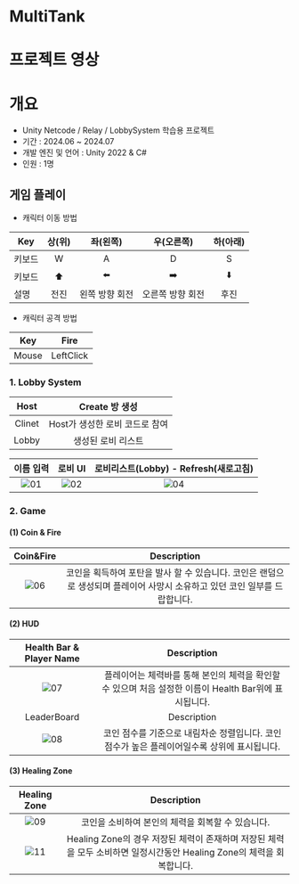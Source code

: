 # MultiTank
 
# 프로젝트 영상



# 개요
- Unity Netcode / Relay / LobbySystem 학습용 프로젝트
- 기간 : 2024.06 ~ 2024.07
- 개발 엔진 및 언어 : Unity 2022 & C#
- 인원 : 1명


##  게임 플레이 
- 캐릭터 이동 방법


Key|상(위)|좌(왼쪽)|우(오른쪽)|하(아래)  
---|:---:|:---:|:---:|:---:
키보드|W|A|D|S  
키보드|⬆️|⬅️|➡️|⬇️  
설명|전진|왼쪽 방향 회전|오른쪽 방향 회전|후진


- 캐릭터 공격 방법


Key|Fire|
---|:---:
Mouse|LeftClick


### 1. Lobby System  

Host|Create 방 생성  
:---:|:---:
Clinet|Host가 생성한 로비 코드로 참여
Lobby| 생성된 로비 리스트



이름 입력|로비 UI|로비리스트(Lobby) - Refresh(새로고침)
:---:|:---:|:---:
![01](https://github.com/oh-bba-ya/MultiTank/assets/49023743/d41f232a-b033-48f0-ae69-bc5cafbbd0bb)|![02](https://github.com/oh-bba-ya/MultiTank/assets/49023743/9f091bf3-99fb-4b22-adc4-26af31b53b67)|![04](https://github.com/oh-bba-ya/MultiTank/assets/49023743/f515b305-6921-4373-90eb-3734168a23e2)




### 2. Game
#### (1) Coin & Fire
|Coin&Fire|Description
|:---:|:---:|
![06](https://github.com/oh-bba-ya/MultiTank/assets/49023743/a57f5545-41c4-45f0-aa25-8ac5af7839e1)| 코인을 획득하여 포탄을 발사 할 수 있습니다.   코인은 랜덤으로 생성되며 플레이어 사망시 소유하고 있던 코인 일부를 드랍합니다.


#### (2) HUD
|Health Bar & Player Name|Description
|:---:|:---:|
![07](https://github.com/oh-bba-ya/MultiTank/assets/49023743/806e6f4c-6c2d-4d18-9b0d-8e19c49d4637) | 플레이어는 체력바를 통해 본인의 체력을 확인할 수 있으며 처음 설정한 이름이 Health Bar위에 표시됩니다.
LeaderBoard|Description
![08](https://github.com/oh-bba-ya/MultiTank/assets/49023743/2139a8dd-2f2a-482d-b55b-935d77b5de07)| 코인 점수를 기준으로 내림차순 정렬입니다. 코인 점수가 높은 플레이어일수록 상위에 표시됩니다.



#### (3) Healing Zone
|Healing Zone|Description
|:---:|:---:|
![09](https://github.com/oh-bba-ya/MultiTank/assets/49023743/60a21c14-c08a-42c5-b280-3ac011f77c87) | 코인을 소비하여 본인의 체력을 회복할 수 있습니다.
![11](https://github.com/oh-bba-ya/MultiTank/assets/49023743/5655d3e2-7c47-47ad-a9bd-ce16717f3079) | Healing Zone의 경우 저장된 체력이 존재하며 저장된 체력을 모두 소비하면 일정시간동안 Healing Zone의 체력을 회복합니다.








